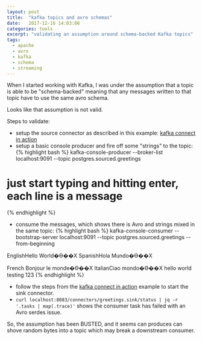 ```yaml
---
layout: post
title:  "kafka topics and avro schemas"
date:   2017-12-16 14:03:06
categories: tools
excerpt: "validating an assumption around schema-backed Kafka topics"
tags:
  - apache
  - avro
  - kafka
  - schema
  - streaming
---
```


When I started working with Kafka, I was under the assumption that a topic is able to be "schema-backed" meaning that any messages written to that topic have to use the same avro schema.  

Looks like that assumption is not valid.

Steps to validate:
* setup the source connector as described in this example: [kafka connect in action](/tools/2017/11/24/kafka-connect-in-action,-part-2.html)
* setup a basic console producer and fire off some "strings" to the topic:
{% highlight bash %}
kafka-console-producer --broker-list localhost:9091 --topic postgres.sourced.greetings

# just start typing and hitting enter, each line is a message
{% endhighlight %}

* consume the messages, which shows there is Avro and strings mixed in the same topic:
{% highlight bash %}
kafka-console-consumer --bootstrap-server localhost:9091 --topic postgres.sourced.greetings --from-beginning

EnglishHello World�Ѳ��X
SpanishHola Mundo�Ѳ��X

French Bonjour le monde�Ѳ��X
ItalianCiao mondo�Ѳ��X
hello world
testing
123
{% endhighlight %}

* follow the steps from the [kafka connect in action](/tools/2017/11/24/kafka-connect-in-action,-part-2.html) example to start the sink connector.
* `curl localhost:8083/connectors/greetings.sink/status | jq -r '.tasks | map(.trace)'` shows the consumer task has failed with an Avro serdes issue.

So, the assumption has been BUSTED, and it seems can produces can shove random bytes into a topic which may break a downstream consumer.  

